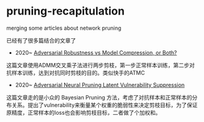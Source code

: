 # pruning-recapitulation
merging some articles about network pruning 



已经有了很多篇结合的文章了



- 2020~ [Adversarial Robustness vs Model Compression, or Both?](https://arxiv.org/abs/1903.12561)

这篇文章使用ADMM交叉乘子法进行两步剪枝，第一步正常样本训练，第二步对抗样本训练，达到对抗同时剪枝的目的。类似快手的ATMC

- 2020~ [Adversarial Neural Pruning Latent Vulnerability Suppression](https://arxiv.org/pdf/1908.04355.pdf)

这篇文章走的是小众的 Bayesian Pruning 方法，考虑了对抗样本和正常样本的分布关系。提出了vulnerability来衡量某个权重的脆弱性来决定剪枝目标，为了保证原精度，正常样本的loss也会影响剪枝目标，二者做了个加权和。